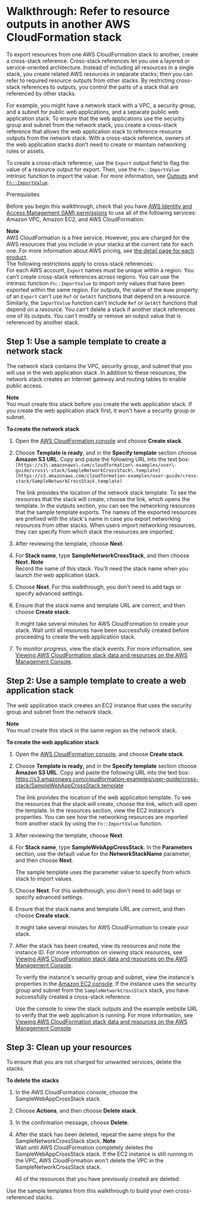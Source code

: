 # Walkthrough: Refer to resource outputs in another AWS CloudFormation stack<a name="walkthrough-crossstackref"></a>

To export resources from one AWS CloudFormation stack to another, create a cross\-stack reference\. Cross\-stack references let you use a layered or service\-oriented architecture\. Instead of including all resources in a single stack, you create related AWS resources in separate stacks; then you can refer to required resource outputs from other stacks\. By restricting cross\-stack references to outputs, you control the parts of a stack that are referenced by other stacks\.

For example, you might have a network stack with a VPC, a security group, and a subnet for public web applications, and a separate public web application stack\. To ensure that the web applications use the security group and subnet from the network stack, you create a cross\-stack reference that allows the web application stack to reference resource outputs from the network stack\. With a cross\-stack reference, owners of the web application stacks don't need to create or maintain networking rules or assets\.

To create a cross\-stack reference, use the `Export` output field to flag the value of a resource output for export\. Then, use the `Fn::ImportValue` intrinsic function to import the value\. For more information, see [Outputs](outputs-section-structure.md) and [`Fn::ImportValue`](intrinsic-function-reference-importvalue.md)\.

Prerequisites

Before you begin this walkthrough, check that you have [AWS Identity and Access Management \(IAM\) permissions](https://aws.amazon.com/iam/) to use all of the following services: Amazon VPC, Amazon EC2, and AWS CloudFormation\.

**Note**  
AWS CloudFormation is a free service\. However, you are charged for the AWS resources that you include in your stacks at the current rate for each one\. For more information about AWS pricing, see [the detail page for each product](http://aws.amazon.com)\.  
The following restrictions apply to cross\-stack references:  
For each AWS account, `Export` names must be unique within a region\.
You can't create cross\-stack references across regions\. You can use the intrinsic function `Fn::ImportValue` to import only values that have been exported within the same region\.
For outputs, the value of the `Name` property of an `Export` can't use `Ref` or `GetAtt` functions that depend on a resource\.  
Similarly, the `ImportValue` function can't include `Ref` or `GetAtt` functions that depend on a resource\.
You can't delete a stack if another stack references one of its outputs\.
You can't modify or remove an output value that is referenced by another stack\.

## Step 1: Use a sample template to create a network stack<a name="walkthrough-crossstackref-create-vpc-stack"></a>

The network stack contains the VPC, security group, and subnet that you will use in the web application stack\. In addition to these resources, the network stack creates an Internet gateway and routing tables to enable public access\.

**Note**  
You must create this stack before you create the web application stack\. If you create the web application stack first, it won't have a security group or subnet\.

**To create the network stack**

1. Open the [AWS CloudFormation console](https://console.aws.amazon.com/cloudformation/) and choose **Create stack**\.

1. Choose **Template is ready**, and in the **Specify template** section choose **Amazon S3 URL**\. Copy and paste the following URL into the text box: `[https://s3\.amazonaws\.com/cloudformation\-examples/user\-guide/cross\-stack/SampleNetworkCrossStack\.template](https://s3.amazonaws.com/cloudformation-examples/user-guide/cross-stack/SampleNetworkCrossStack.template)`

   The link provides the location of the network stack template\. To see the resources that the stack will create, choose the link, which opens the template\. In the outputs section, you can see the networking resources that the sample template exports\. The names of the exported resources are prefixed with the stack's name in case you export networking resources from other stacks\. When users import networking resources, they can specify from which stack the resources are imported\.

1. After reviewing the template, choose **Next**\.

1. For **Stack name**, type **SampleNetworkCrossStack**, and then choose **Next**\.
   **Note**  
   Record the name of this stack\. You'll need the stack name when you launch the web application stack\.

1. Choose **Next**\. For this walkthrough, you don't need to add tags or specify advanced settings\.

1. Ensure that the stack name and template URL are correct, and then choose **Create stack**\.

   It might take several minutes for AWS CloudFormation to create your stack\. Wait until all resources have been successfully created before proceeding to create the web application stack\.

1. To monitor progress, view the stack events\. For more information, see [Viewing AWS CloudFormation stack data and resources on the AWS Management Console](cfn-console-view-stack-data-resources.md)\.

## Step 2: Use a sample template to create a web application stack<a name="walkthrough-crossstackref-create-ec2-stack"></a>

The web application stack creates an EC2 instance that uses the security group and subnet from the network stack\.

**Note**  
You must create this stack in the same region as the network stack\.

**To create the web application stack**

1. Open the [AWS CloudFormation console](https://console.aws.amazon.com/cloudformation/), and choose **Create stack**\.

1. Choose **Template is ready**, and in the **Specify template** section choose **Amazon S3 URL**\. Copy and paste the following URL into the text box: [https://s3\.amazonaws\.com/cloudformation\-examples/user\-guide/cross\-stack/SampleWebAppCrossStack\.template](https://s3.amazonaws.com/cloudformation-examples/user-guide/cross-stack/SampleWebAppCrossStack.template)

   The link provides the location of the web application template\. To see the resources that the stack will create, choose the link, which will open the template\. In the resources section, view the EC2 instance's properties\. You can see how the networking resources are imported from another stack by using the `Fn::ImportValue` function\.

1. After reviewing the template, choose **Next**\.

1. For **Stack name**, type **SampleWebAppCrossStack**\. In the **Parameters** section, use the default value for the **NetworkStackName** parameter, and then choose **Next**\.

   The sample template uses the parameter value to specify from which stack to import values\.

1. Choose **Next**\. For this walkthrough, you don't need to add tags or specify advanced settings\.

1. Ensure that the stack name and template URL are correct, and then choose **Create stack**\.

   It might take several minutes for AWS CloudFormation to create your stack\.

1. After the stack has been created, view its resources and note the instance ID\. For more information on viewing stack resources, see [Viewing AWS CloudFormation stack data and resources on the AWS Management Console](cfn-console-view-stack-data-resources.md)\.

   To verify the instance's security group and subnet, view the instance's properties in the [Amazon EC2 console](https://console.aws.amazon.com/ec2/)\. If the instance uses the security group and subnet from the `SampleNetworkCrossStack` stack, you have successfully created a cross\-stack reference\.

   Use the console to view the stack outputs and the example website URL to verify that the web application is running\. For more information, see [Viewing AWS CloudFormation stack data and resources on the AWS Management Console](cfn-console-view-stack-data-resources.md)\.

## Step 3: Clean up your resources<a name="walkthrough-crossstackref-clean-up"></a>

To ensure that you are not charged for unwanted services, delete the stacks\.

**To delete the stacks**

1. In the AWS CloudFormation console, choose the SampleWebAppCrossStack stack\.

1. Choose **Actions**, and then choose **Delete stack**\.

1. In the confirmation message, choose **Delete**\.

1. After the stack has been deleted, repeat the same steps for the SampleNetworkCrossStack stack\.
   **Note**  
   Wait until AWS CloudFormation completely deletes the SampleWebAppCrossStack stack\. If the EC2 instance is still running in the VPC, AWS CloudFormation won't delete the VPC in the SampleNetworkCrossStack stack\.

   All of the resources that you have previously created are deleted\.

Use the sample templates from this walkthrough to build your own cross\-referenced stacks\.
